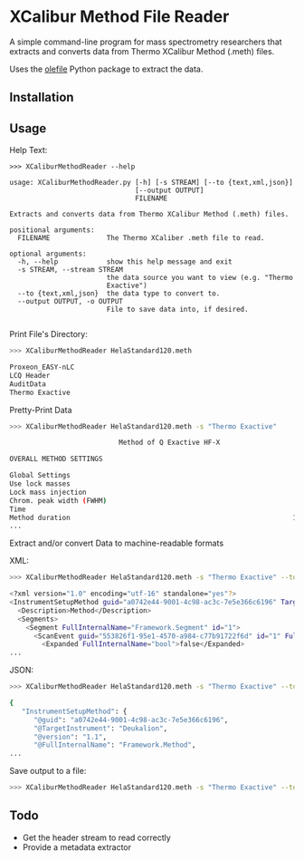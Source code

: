 # XCalibur Method File Reader

A simple command-line program for mass spectrometry researchers that extracts and converts data from Thermo XCalibur Method (.meth) files.

Uses the [olefile](https://olefile.readthedocs.io/en/latest/Howto.html) Python package to extract the data.

## Installation


## Usage

Help Text:
```
>>> XCaliburMethodReader --help

usage: XCaliburMethodReader.py [-h] [-s STREAM] [--to {text,xml,json}]
                               [--output OUTPUT]
                               FILENAME

Extracts and converts data from Thermo XCalibur Method (.meth) files.

positional arguments:
  FILENAME              The Thermo XCaliber .meth file to read.

optional arguments:
  -h, --help            show this help message and exit
  -s STREAM, --stream STREAM
                        the data source you want to view (e.g. "Thermo
                        Exactive")
  --to {text,xml,json}  the data type to convert to.
  --output OUTPUT, -o OUTPUT
                        File to save data into, if desired.


```

Print File's Directory:
```bash
>>> XCaliburMethodReader HelaStandard120.meth

Proxeon_EASY-nLC
LCQ Header
AuditData
Thermo Exactive
```

Pretty-Print Data
```bash
>>> XCaliburMethodReader HelaStandard120.meth -s "Thermo Exactive"

                           Method of Q Exactive HF-X

OVERALL METHOD SETTINGS

Global Settings
Use lock masses                                                         best
Lock mass injection                                                        ―
Chrom. peak width (FWHM)                                                  15 s
Time
Method duration                                                       120.00 min
...
```

Extract and/or convert Data to machine-readable formats

XML:
```bash
>>> XCaliburMethodReader HelaStandard120.meth -s "Thermo Exactive" --to xml

<?xml version="1.0" encoding="utf-16" standalone="yes"?>
<InstrumentSetupMethod guid="a0742e44-9001-4c98-ac3c-7e5e366c6196" TargetInstrument="Deukalion" version="1.1" FullInternalName="Framework.Method" date="2018-11-06 10:38:12Z">
  <Description>Method</Description>
  <Segments>
    <Segment FullInternalName="Framework.Segment" id="1">
      <ScanEvent guid="553826f1-95e1-4570-a984-c77b91722f6d" id="1" FullInternalName="Deukalion.TopN.4" DescendantType="Child">
        <Expanded FullInternalName="bool">false</Expanded>
...
```

JSON:
```bash
>>> XCaliburMethodReader HelaStandard120.meth -s "Thermo Exactive" --to json

{
   "InstrumentSetupMethod": {
      "@guid": "a0742e44-9001-4c98-ac3c-7e5e366c6196",
      "@TargetInstrument": "Deukalion",
      "@version": "1.1",
      "@FullInternalName": "Framework.Method",
...
```

Save output to a file:
```bash
>>> XCaliburMethodReader HelaStandard120.meth -s "Thermo Exactive" --to json -o myfile.json
```

## Todo

  - Get the header stream to read correctly
  - Provide a metadata extractor  
